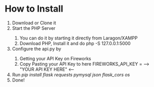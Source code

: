 <h1>How to Install</h1>
<ol>
  <li>Download or Clone it</li>
  <li>Start the PHP Server</li>
    <ol>
      <li>You can do it by starting it directly from Laragon/XAMPP</li>
      <li>Download PHP, Install it and do php -S 127.0.0.1:5000</li>
    </ol>
  <li>Configure the api.py by</li>
    <ol>
      <li>Getting your API Key on Fireworks</li>
      <li>Copy Pasting your API Key to here FIREWORKS_API_KEY = --> "YOUR API KEY HERE" <--</li>
    </ol>
  <li>Run <span><em>pip install flask requests pymysql json flask_cors os</em></span></li>
  <li>Done!</li>
</ol>
